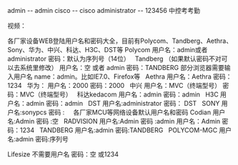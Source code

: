 admin -- admin
cisco -- cisco
administrator -- 123456   中控考考勤

视频：

各厂家设备WEB登陆用户名和密码大全，目前有Polycom、Tandberg、Aethra、Sony、华为、中兴、科达、H3C、DST等
Polycom
用户名：admin或者administrator
密码：默认为序列号（14位）
 
Tandberg （如果默认密码不对可以去系统里修改）
用户名：空 或者 admin
密码：TANDBERG
部分浏览器需要输入用户名 name：admin。比如IE7.0、Firefox等
 
Aethra
用户名：Aethra
密码：1234
 
华为：
用户名：2000
密码：2000
 
中兴
用户名：MVC（终端型号）
密码：MVC（终端型号）
 
科达kedacom
用户名：admin
密码：admin
 
H3C
用户名：admin
密码：admin
 
DST
用户名:administrator
密码： DST
 
SONY
用户名:sonypcs
密码 :
 
 
各厂家MCU等网络设备默认用户名和密码
Codian
用户名:Admin
密码 :空
 
RADVISION
用户名:Admin
密码 :admin
用户名：Admin
密码：1234
 
TANDBERG
用户名:admin
密码:TANDBERG
 
POLYCOM-MGC
用户名:admin
密码:序列号

Lifesize
不需要用户名
密码：空 或1234

